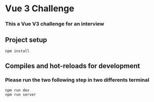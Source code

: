 # Vue 3 Challenge
### This a Vue V3 challenge for an interview
## Project setup
```
npm install
```
## Compiles and hot-reloads for development
### Please run the two following step in two differents terminal
```
npm run dev
npm run server
```